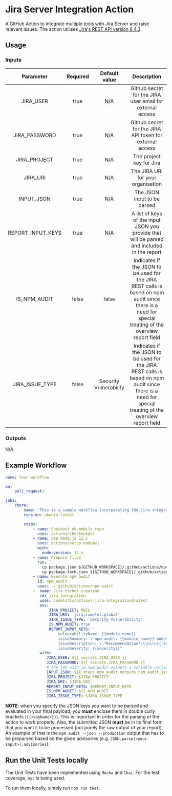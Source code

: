 # Jira Server Integration Action

A GitHub Action to integrate multiple tools with Jira Server and raise relevant issues. The action utilises [Jira's REST API version 8.4.3](https://docs.atlassian.com/software/jira/docs/api/REST/8.4.3/).

## Usage

### Inputs

|Parameter|Required|Default value|Description|
|:--:|:--:|:--:|:--:|
|JIRA_USER|true|N/A|Github secret for the JIRA user email for external access|
|JIRA_PASSWORD|true|N/A|Github secret for the JIRA API token for external access|
|JIRA_PROJECT|true|N/A|The project key for Jira|
|JIRA_URI|true|N/A|The JIRA URI for your organisation|
|INPUT_JSON|true|N/A|The JSON input to be parsed|
|REPORT_INPUT_KEYS|true|N/A|A list of keys of the input JSON you provide that will be parsed and included in the report|
|IS_NPM_AUDIT|false|false|Indicates if the JSON to be used for the JIRA REST calls is based on npm audit since there is a need for special treating of the overview report field|
|JIRA_ISSUE_TYPE|false|Security Vulnerability|Indicates if the JSON to be used for the JIRA REST calls is based on npm audit since there is a need for special treating of the overview report field|

### Outputs

N/A

## Example Workflow
```yaml
name: Your workflow

on:
    pull_request:

jobs:
    chore:
        name: 'This is a sample workflow incorporating the jira integration action'
        runs-on: ubuntu-latest

        steps:
            - name: Checkout uk-mobile repo
              uses: actions/checkout@v2
            - name: Use Node.js 12.x
              uses: actions/setup-node@v1
              with:
                node-version: 12.x
            - name: Prepare files
              run: |
                cp package.json ${GITHUB_WORKSPACE}/.github/actions/npm-audit/package-root.json
                cp package-lock.json ${GITHUB_WORKSPACE}/.github/actions/npm-audit/package-lock-root.json
            - name: Execute npm audit
              id: npm_audit
              uses: ./.github/actions/npm-audit
            -  name: Jira ticket creation
               id: jira_integration
               uses: camelotls/actions-jira-integration@latest
               env:
                   JIRA_PROJECT: MBIL
                   JIRA_URI: 'jira.camelot.global'
                   JIRA_ISSUE_TYPE: 'Security Vulnerability'
                   IS_NPM_AUDIT: true
                   REPORT_INPUT_KEYS: "
                       vulnerabilityName: {{module_name}}
                       issueSummary: \`npm-audit: {{module_name}} module vulnerability\`
                       issueDescription: \`*Recommendation*:\\n\\n{{recommendation}}\\n\\n*Details for {{cwe}}*\\n\\n_Vulnerable versions_:\\n\\n{{vulnerable_versions}}\\n\\n_Patched versions_:\\n\\n{{patched_versions}}\\n\\n*Overview*\\n\\n{{overview}}\\n\\n*References*\\n\\n{{url}}\\n\`
                       issueSeverity: {{severity}}"
               with:
                  JIRA_USER: ${{ secrets.JIRA_USER }}
                  JIRA_PASSWORD: ${{ secrets.JIRA_PASSWORD }}
                  # the job with id npm_audit outputs a variable called npm_audit_json
                  INPUT_JSON: ${{ steps.npm_audit.outputs.npm_audit_json }}
                  JIRA_PROJECT: $JIRA_PROJECT
                  JIRA_URI: $JIRA_URI
                  REPORT_INPUT_KEYS: $REPORT_INPUT_KEYS
                  IS_NPM_AUDIT: $IS_NPM_AUDIT
                  JIRA_ISSUE_TYPE: $JIRA_ISSUE_TYPE
```

**NOTE**: when you specify the JSON keys you want to be parsed and evaluated in your final payload, you **must** enclose them in double curly brackets (`{{<keyName>}}`). This is important in order for the parsing of the action to work properly. Also, the submitted JSON **must** be in its final form that you want it to be processed (not purely the raw output of your report). An example of that is the `npm audit --json --production` output that has to be preparsed based on the given advisories (e.g. `JSON.parse(<your-input>).advisories`).

## Run the Unit Tests locally
The Unit Tests have been implemented using `Mocha` and `Chai`. For the test coverage, `nyc` is being used.

To run them locally, simply run `npm run test`.
